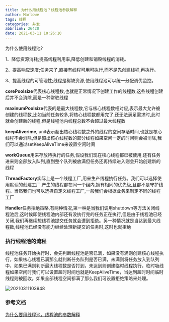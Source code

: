 ```yaml
---
title: 为什么用线程池？线程池参数解释
author: Marlowe
tags: 线程
categories: 并发
abbrlink: 26420
date: 2021-03-11 10:26:10
---
```

<!--more-->
为什么使用线程池?
 
1、降低资源消耗;提高线程利用率,降低创建和销毁线程的消耗。

2、提高响应速度;任务来了,直接有线程可用可执行,而不是先创建线程,再执行。

3、提高线程的可管理性;线程是稀缺资源,使用线程池可以统一分配调优监控。


**corePoolsize**代表核心线程数,也就是正常情况下创建工作的线程数,这些线程创建后并不会消除,而是一种常驻线程

**maxinumPoolsize**代表的是最大线程数,它与核心线程数相对应,表示最大允许被创建的线程数,比如当前任务较多,将核心线程数都用完了,还无法满足需求时,此时就会创建新的线程,但是线程池内线程总数不会超过最大线程数

**keepAliverime**, unit表示超出核心线程数之外的线程的空闲存活时间,也就是核心线程不会消除,但是超出核心线程数的部分线程如果空闲一定的时间则会被消除,我们可以通过setKeepAliveTime来设置空闲时间

**workQueue**用来存放待执行的任务,假设我们现在核心线程都已被使用,还有任务进来则全部放入队列,直到整个队列被放满但任务还再持续进入则会开始创建新的线程

**ThreadFactory**实际上是一个线程工厂,用来生产线程执行任务。我们可以选择使用默认的创建工厂,产生的线程都在同一个组内,拥有相同的优先级,且都不是守护线程。当然我们也可以选择自定义线程工厂,一般我们会根据业务来制定不同的线程工厂

**Handler**任务拒绝策略,有两种情况,第一种是当我们调用shutdown等方法关闭线程池后,这时候即使线程池内部还有没执行完的任务正在执行,但是由于线程池已经关闭,我们再继续想线程池提交任务就会遭到拒绝。另一种情况就是当达到最大线程数,线程池已经没有能力继续处理新提交的任务时,这时也就拒绝

 

### 执行线程池的流程

线程池任务开始执行时，会先判断线程池是否已满，如果没有满则创建核心线程执行，如果核心线程已满那么就判断任务队列是否已满，未满则将任务放入到队列中，如果已满则判断最大线程数是否打到，未达到则创建临时线程执行，临时吸线程如果空闲时我们可以设置超时时间也就是KeepAliveTime，当达到超时时间临时线程则被回收。如果全部线程空间都满了那么我们可设置拒绝策略来处理。

![20210311103948](http://marlowe.oss-cn-beijing.aliyuncs.com/img/20210311103948.png)


### 参考文档
[为什么要用线程池，线程池的参数解释](https://www.cnblogs.com/yuyyg/p/14508729.html)

